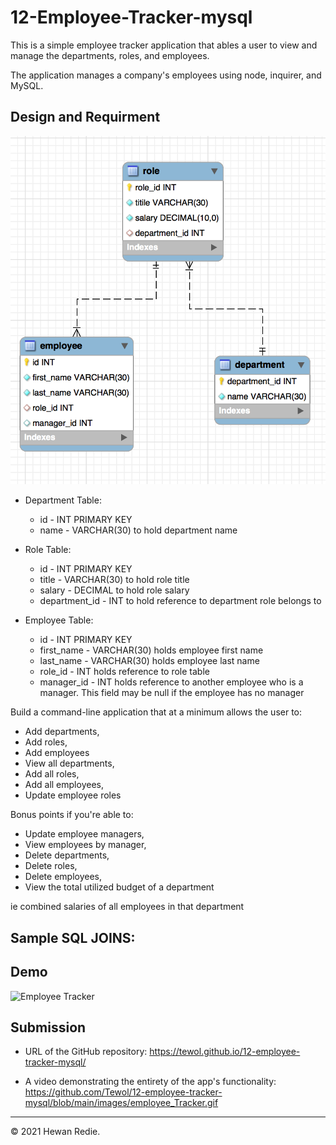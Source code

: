# 12-Employee-Tracker-mysql

This is a simple employee tracker application that ables a user to view and manage the departments, roles, and employees.

The application manages a company's employees using node, inquirer, and MySQL.

## Design and Requirment

![Employe tracker database UML](images/employee.png)

* Department Table:

  * id - INT PRIMARY KEY
  * name - VARCHAR(30) to hold department name

* Role Table:

  * id - INT PRIMARY KEY
  * title -  VARCHAR(30) to hold role title
  * salary -  DECIMAL to hold role salary
  * department_id -  INT to hold reference to department role belongs to

* Employee Table:

  * id - INT PRIMARY KEY
  * first_name - VARCHAR(30) holds employee first name
  * last_name - VARCHAR(30) holds employee last name
  * role_id - INT holds reference to role table
  * manager_id - INT holds reference to another employee who is a manager. This field may be null if the employee has no manager
  
Build a command-line application that at a minimum allows the user to:

  * Add departments, 
  * Add roles, 
  * Add employees
  * View all departments, 
  * Add all roles, 
  * Add all employees,
  * Update employee roles

Bonus points if you're able to:

  * Update employee managers,
  * View employees by manager,
  * Delete departments, 
  * Delete roles, 
  * Delete employees,
  * View the total utilized budget of a department 
  
  ie combined salaries of all employees in that department

## Sample SQL JOINS:


## Demo

![Employee Tracker](./images/employee_Tracker.gif)


## Submission

* URL of the GitHub repository: https://tewol.github.io/12-employee-tracker-mysql/

* A video demonstrating the entirety of the app's functionality: https://github.com/Tewol/12-employee-tracker-mysql/blob/main/images/employee_Tracker.gif


- - -
© 2021 Hewan Redie.
